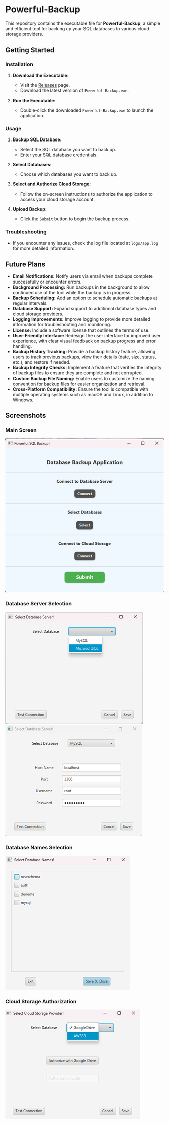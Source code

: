 # Powerful-Backup

This repository contains the executable file for **Powerful-Backup**, a simple and efficient tool for backing up your SQL databases to various cloud storage providers.

## Getting Started

### Installation

1. **Download the Executable:**
   - Visit the [Releases](https://github.com/HasanKarslioglu/Powerful-Backup-demo-release/tree/main/Releases) page.
   - Download the latest version of `Powerful-Backup.exe`.

2. **Run the Executable:**
   - Double-click the downloaded `Powerful-Backup.exe` to launch the application.

### Usage

1. **Backup SQL Database:**
   - Select the SQL database you want to back up.
   - Enter your SQL database credentials.

2. **Select Databases:**
   - Choose which databases you want to back up.

3. **Select and Authorize Cloud Storage:**
   - Follow the on-screen instructions to authorize the application to access your cloud storage account.

4. **Upload Backup:**
   - Click the `Submit` button to begin the backup process.

### Troubleshooting

- If you encounter any issues, check the log file located at `logs/app.log` for more detailed information.

## Future Plans

- **Email Notifications:** Notify users via email when backups complete successfully or encounter errors.
- **Background Processing:** Run backups in the background to allow continued use of the tool while the backup is in progress.
- **Backup Scheduling:** Add an option to schedule automatic backups at regular intervals.
- **Database Support:** Expand support to additional database types and cloud storage providers.
- **Logging Improvements:** Improve logging to provide more detailed information for troubleshooting and monitoring.
- **License:** Include a software license that outlines the terms of use.
- **User-Friendly Interface:** Redesign the user interface for improved user experience, with clear visual feedback on backup progress and error handling.
- **Backup History Tracking:** Provide a backup history feature, allowing users to track previous backups, view their details (date, size, status, etc.), and restore if needed.
- **Backup Integrity Checks:** Implement a feature that verifies the integrity of backup files to ensure they are complete and not corrupted.
- **Custom Backup File Naming:** Enable users to customize the naming convention for backup files for easier organization and retrieval.
- **Cross-Platform Compatibility:** Ensure the tool is compatible with multiple operating systems such as macOS and Linux, in addition to Windows.


## Screenshots


### Main Screen
![Main Screen](https://github.com/HasanKarslioglu/Powerful-Backup-demo-release/blob/main/screenshots/Main%20Screen.png)

### Database Server Selection
![Database Server Selection](https://github.com/HasanKarslioglu/Powerful-Backup-demo-release/blob/main/screenshots/Database%20Server%20Selection%20Screen.png)
![Database Server Selection (Alternative)](https://github.com/HasanKarslioglu/Powerful-Backup-demo-release/blob/main/screenshots/Database%20Server%20Selection%20Screen%202.png)

### Database Names Selection
![Database Names Selection](https://github.com/HasanKarslioglu/Powerful-Backup-demo-release/blob/main/screenshots/Database%20Selection%20Screen.png)

### Cloud Storage Authorization
![Cloud Storage Authorization](https://github.com/HasanKarslioglu/Powerful-Backup-demo-release/blob/main/screenshots/Cloud%20Storage%20Provider%20Selection%20Screen.png)
